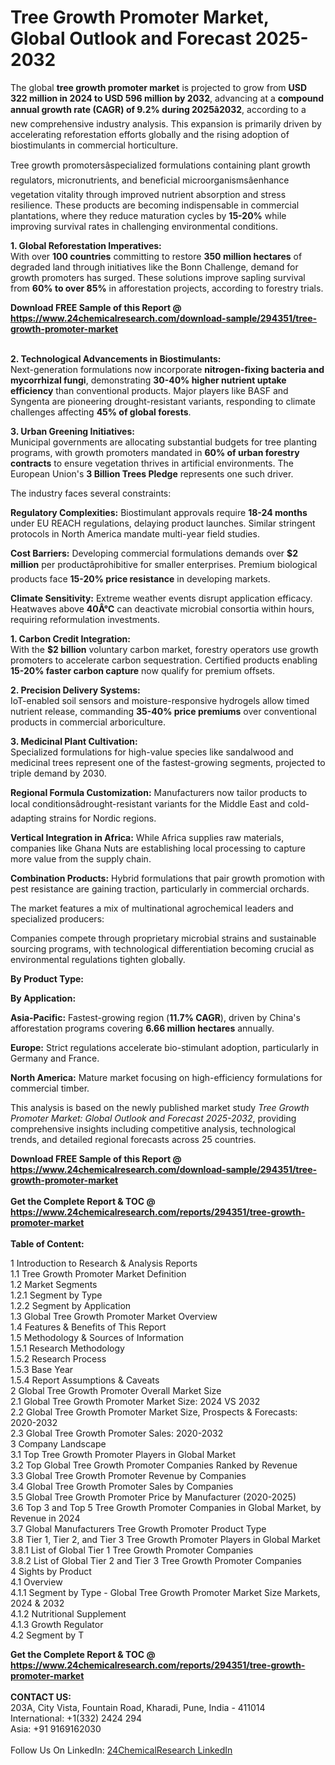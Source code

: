 <h1>Tree Growth Promoter Market, Global Outlook and Forecast 2025-2032</h1><p>The global <strong>tree growth promoter market</strong> is projected to grow from <strong>USD 322 million in 2024 to USD 596 million by 2032</strong>, advancing at a <strong>compound annual growth rate (CAGR) of 9.2% during 2025â2032</strong>, according to a new comprehensive industry analysis. This expansion is primarily driven by accelerating reforestation efforts globally and the rising adoption of biostimulants in commercial horticulture.</p><p>Tree growth promotersâspecialized formulations containing plant growth regulators, micronutrients, and beneficial microorganismsâenhance vegetation vitality through improved nutrient absorption and stress resilience. These products are becoming indispensable in commercial plantations, where they reduce maturation cycles by <strong>15-20%</strong> while improving survival rates in challenging environmental conditions.</p><p><strong>1. Global Reforestation Imperatives:</strong><br>
With over <strong>100 countries</strong> committing to restore <strong>350 million hectares</strong> of degraded land through initiatives like the Bonn Challenge, demand for growth promoters has surged. These solutions improve sapling survival from <strong>60% to over 85%</strong> in afforestation projects, according to forestry trials.</p><div><b>Download FREE Sample of this Report @ 
            <a href="https://www.24chemicalresearch.com/download-sample/294351/tree-growth-promoter-market">
            https://www.24chemicalresearch.com/download-sample/294351/tree-growth-promoter-market</a></b></div><br><p><strong>2. Technological Advancements in Biostimulants:</strong><br>
Next-generation formulations now incorporate <strong>nitrogen-fixing bacteria and mycorrhizal fungi</strong>, demonstrating <strong>30-40% higher nutrient uptake efficiency</strong> than conventional products. Major players like BASF and Syngenta are pioneering drought-resistant variants, responding to climate challenges affecting <strong>45% of global forests</strong>.</p><p><strong>3. Urban Greening Initiatives:</strong><br>
Municipal governments are allocating substantial budgets for tree planting programs, with growth promoters mandated in <strong>60% of urban forestry contracts</strong> to ensure vegetation thrives in artificial environments. The European Union's <strong>3 Billion Trees Pledge</strong> represents one such driver.</p><p>The industry faces several constraints:</p><p><strong>Regulatory Complexities:</strong> Biostimulant approvals require <strong>18-24 months</strong> under EU REACH regulations, delaying product launches. Similar stringent protocols in North America mandate multi-year field studies.</p><p><strong>Cost Barriers:</strong> Developing commercial formulations demands over <strong>$2 million</strong> per productâprohibitive for smaller enterprises. Premium biological products face <strong>15-20% price resistance</strong> in developing markets.</p><p><strong>Climate Sensitivity:</strong> Extreme weather events disrupt application efficacy. Heatwaves above <strong>40Â°C</strong> can deactivate microbial consortia within hours, requiring reformulation investments.</p><p><strong>1. Carbon Credit Integration:</strong><br>
With the <strong>$2 billion</strong> voluntary carbon market, forestry operators use growth promoters to accelerate carbon sequestration. Certified products enabling <strong>15-20% faster carbon capture</strong> now qualify for premium offsets.</p><p><strong>2. Precision Delivery Systems:</strong><br>
IoT-enabled soil sensors and moisture-responsive hydrogels allow timed nutrient release, commanding <strong>35-40% price premiums</strong> over conventional products in commercial arboriculture.</p><p><strong>3. Medicinal Plant Cultivation:</strong><br>
Specialized formulations for high-value species like sandalwood and medicinal trees represent one of the fastest-growing segments, projected to triple demand by 2030.</p><p><strong>Regional Formula Customization:</strong> Manufacturers now tailor products to local conditionsâdrought-resistant variants for the Middle East and cold-adapting strains for Nordic regions.</p><p><strong>Vertical Integration in Africa:</strong> While Africa supplies raw materials, companies like Ghana Nuts are establishing local processing to capture more value from the supply chain.</p><p><strong>Combination Products:</strong> Hybrid formulations that pair growth promotion with pest resistance are gaining traction, particularly in commercial orchards.</p><p>The market features a mix of multinational agrochemical leaders and specialized producers:</p><p>Companies compete through proprietary microbial strains and sustainable sourcing programs, with technological differentiation becoming crucial as environmental regulations tighten globally.</p><p><strong>By Product Type:</strong></p><p><strong>By Application:</strong></p><p><strong>Asia-Pacific:</strong> Fastest-growing region (<strong>11.7% CAGR</strong>), driven by China's afforestation programs covering <strong>6.66 million hectares</strong> annually.</p><p><strong>Europe:</strong> Strict regulations accelerate bio-stimulant adoption, particularly in Germany and France.</p><p><strong>North America:</strong> Mature market focusing on high-efficiency formulations for commercial timber.</p><p>This analysis is based on the newly published market study <em>Tree Growth Promoter Market: Global Outlook and Forecast 2025-2032</em>, providing comprehensive insights including competitive analysis, technological trends, and detailed regional forecasts across 25 countries.</p><div><b>Download FREE Sample of this Report @ 
            <a href="https://www.24chemicalresearch.com/download-sample/294351/tree-growth-promoter-market">
            https://www.24chemicalresearch.com/download-sample/294351/tree-growth-promoter-market</a></b></div><br><div><b>Get the Complete Report & TOC @ 
            <a href="https://www.24chemicalresearch.com/reports/294351/tree-growth-promoter-market">
            https://www.24chemicalresearch.com/reports/294351/tree-growth-promoter-market</a></b></div><br>
            <b>Table of Content:</b><p>1 Introduction to Research & Analysis Reports<br />
 1.1 Tree Growth Promoter Market Definition<br />
 1.2 Market Segments<br />
 1.2.1 Segment by Type<br />
 1.2.2 Segment by Application<br />
 1.3 Global Tree Growth Promoter Market Overview<br />
 1.4 Features & Benefits of This Report<br />
 1.5 Methodology & Sources of Information<br />
 1.5.1 Research Methodology<br />
 1.5.2 Research Process<br />
 1.5.3 Base Year<br />
 1.5.4 Report Assumptions & Caveats<br />
2 Global Tree Growth Promoter Overall Market Size<br />
 2.1 Global Tree Growth Promoter Market Size: 2024 VS 2032<br />
 2.2 Global Tree Growth Promoter Market Size, Prospects & Forecasts: 2020-2032<br />
 2.3 Global Tree Growth Promoter Sales: 2020-2032<br />
3 Company Landscape<br />
 3.1 Top Tree Growth Promoter Players in Global Market<br />
 3.2 Top Global Tree Growth Promoter Companies Ranked by Revenue<br />
 3.3 Global Tree Growth Promoter Revenue by Companies<br />
 3.4 Global Tree Growth Promoter Sales by Companies<br />
 3.5 Global Tree Growth Promoter Price by Manufacturer (2020-2025)<br />
 3.6 Top 3 and Top 5 Tree Growth Promoter Companies in Global Market, by Revenue in 2024<br />
 3.7 Global Manufacturers Tree Growth Promoter Product Type<br />
 3.8 Tier 1, Tier 2, and Tier 3 Tree Growth Promoter Players in Global Market<br />
 3.8.1 List of Global Tier 1 Tree Growth Promoter Companies<br />
 3.8.2 List of Global Tier 2 and Tier 3 Tree Growth Promoter Companies<br />
4 Sights by Product<br />
 4.1 Overview<br />
 4.1.1 Segment by Type - Global Tree Growth Promoter Market Size Markets, 2024 & 2032<br />
 4.1.2 Nutritional Supplement<br />
 4.1.3 Growth Regulator<br />
 4.2 Segment by T</p><div><b>Get the Complete Report & TOC @ 
            <a href="https://www.24chemicalresearch.com/reports/294351/tree-growth-promoter-market">
            https://www.24chemicalresearch.com/reports/294351/tree-growth-promoter-market</a></b></div><br><b>CONTACT US:</b><br>
            203A, City Vista, Fountain Road, Kharadi, Pune, India - 411014<br>
            International: +1(332) 2424 294<br>
            Asia: +91 9169162030 <br><br>
            Follow Us On LinkedIn: <a href="https://www.linkedin.com/company/24chemicalresearch/">24ChemicalResearch LinkedIn</a>